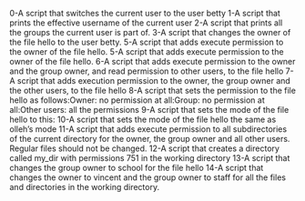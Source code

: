 0-A script that switches the current user to the user betty
1-A script that prints the effective username of the current user
2-A script that prints all the groups the current user is part of.
3-A script that changes the owner of the file hello to the user betty.
5-A script that adds execute permission to the owner of the file hello.
5-A script that adds execute permission to the owner of the file hello.
6-A script that adds execute permission to the owner and the group owner, and read permission to other users, to the file hello
7-A script that adds execution permission to the owner, the group owner and the other users, to the file hello
8-A script that sets the permission to the file hello as follows:Owner: no permission at all:Group: no permission at all:Other users: all the permissions
9-A script that sets the mode of the file hello to this:
10-A script that sets the mode of the file hello the same as olleh’s mode
11-A script that adds execute permission to all subdirectories of the current directory for the owner, the group owner and all other users. Regular files should not be changed.
12-A script that creates a directory called my_dir with permissions 751 in the working directory
13-A script that changes the group owner to school for the file hello
14-A script that changes the owner to vincent and the group owner to staff for all the files and directories in the working directory.
